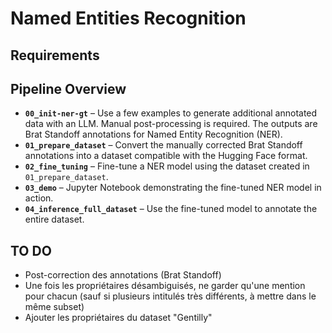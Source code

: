 # Named Entities Recognition

## Requirements

## Pipeline Overview  

* **`00_init-ner-gt`** – Use a few examples to generate additional annotated data with an LLM. Manual post-processing is required. The outputs are Brat Standoff annotations for Named Entity Recognition (NER).  
* **`01_prepare_dataset`** – Convert the manually corrected Brat Standoff annotations into a dataset compatible with the Hugging Face format.  
* **`02_fine_tuning`** – Fine-tune a NER model using the dataset created in `01_prepare_dataset`.  
* **`03_demo`** – Jupyter Notebook demonstrating the fine-tuned NER model in action.  
* **`04_inference_full_dataset`** – Use the fine-tuned model to annotate the entire dataset.

## TO DO
* Post-correction des annotations (Brat Standoff)
* Une fois les propriétaires désambiguisés, ne garder qu'une mention pour chacun (sauf si plusieurs intitulés très différents, à mettre dans le même subset)
* Ajouter les propriétaires du dataset "Gentilly"